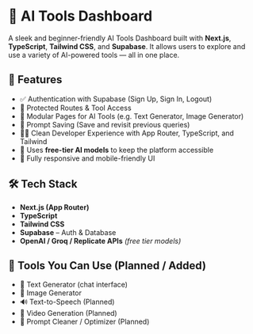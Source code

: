 # 🧠 AI Tools Dashboard

A sleek and beginner-friendly AI Tools Dashboard built with **Next.js**, **TypeScript**, **Tailwind CSS**, and **Supabase**. It allows users to explore and use a variety of AI-powered tools — all in one place.

## 🚀 Features

- ✅ Authentication with Supabase (Sign Up, Sign In, Logout)
- 🔐 Protected Routes & Tool Access
- 🧰 Modular Pages for AI Tools (e.g. Text Generator, Image Generator)
- 💾 Prompt Saving (Save and revisit previous queries)
- 🧑‍💻 Clean Developer Experience with App Router, TypeScript, and Tailwind
- 💸 Uses **free-tier AI models** to keep the platform accessible
- 📱 Fully responsive and mobile-friendly UI

## 🛠️ Tech Stack

- **Next.js (App Router)**
- **TypeScript**
- **Tailwind CSS**
- **Supabase** – Auth & Database
- **OpenAI / Groq / Replicate APIs** *(free tier models)*

## 🧪 Tools You Can Use (Planned / Added)

- 📝 Text Generator (chat interface)
- 🎨 Image Generator
- 🔊 Text-to-Speech (Planned)
- 🎥 Video Generation (Planned)
- 🧹 Prompt Cleaner / Optimizer (Planned)



